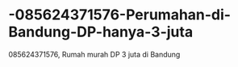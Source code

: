 # -085624371576-Perumahan-di-Bandung-DP-hanya-3-juta
 085624371576,  Rumah murah DP 3 juta di Bandung

